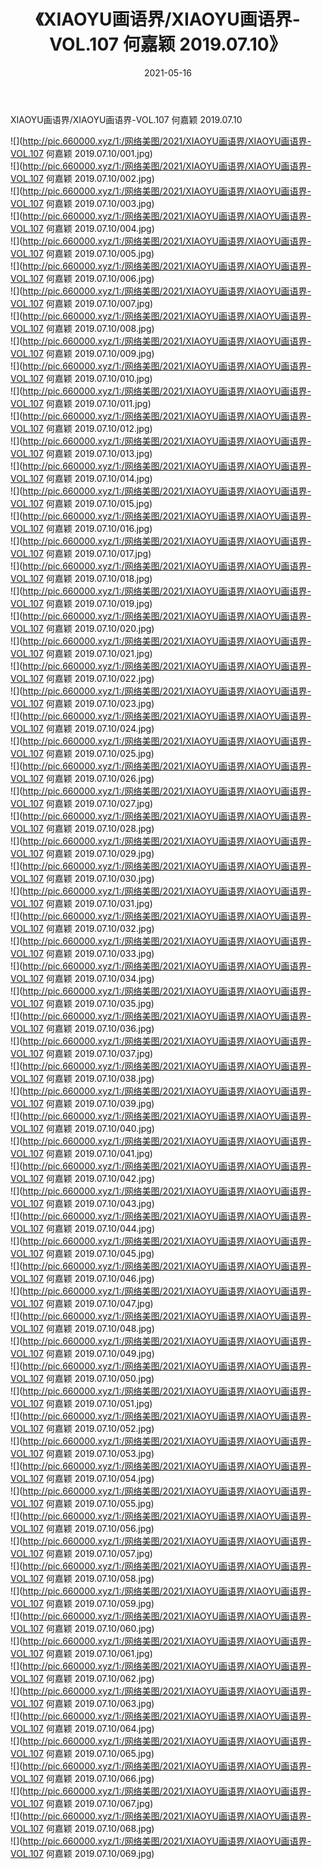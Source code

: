 ﻿---
layout: post
title:  《XIAOYU画语界/XIAOYU画语界-VOL.107 何嘉颖 2019.07.10》
date:   2021-05-16
img: http://pic.660000.xyz/1:/网络美图/2021/XIAOYU画语界/XIAOYU画语界-VOL.107 何嘉颖 2019.07.10/000.jpg
categories: [美女, 清纯, 唯美]
---

XIAOYU画语界/XIAOYU画语界-VOL.107 何嘉颖 2019.07.10

 ![](http://pic.660000.xyz/1:/网络美图/2021/XIAOYU画语界/XIAOYU画语界-VOL.107 何嘉颖 2019.07.10/001.jpg) <br>![](http://pic.660000.xyz/1:/网络美图/2021/XIAOYU画语界/XIAOYU画语界-VOL.107 何嘉颖 2019.07.10/002.jpg) <br>![](http://pic.660000.xyz/1:/网络美图/2021/XIAOYU画语界/XIAOYU画语界-VOL.107 何嘉颖 2019.07.10/003.jpg) <br>![](http://pic.660000.xyz/1:/网络美图/2021/XIAOYU画语界/XIAOYU画语界-VOL.107 何嘉颖 2019.07.10/004.jpg) <br>![](http://pic.660000.xyz/1:/网络美图/2021/XIAOYU画语界/XIAOYU画语界-VOL.107 何嘉颖 2019.07.10/005.jpg) <br>![](http://pic.660000.xyz/1:/网络美图/2021/XIAOYU画语界/XIAOYU画语界-VOL.107 何嘉颖 2019.07.10/006.jpg) <br>![](http://pic.660000.xyz/1:/网络美图/2021/XIAOYU画语界/XIAOYU画语界-VOL.107 何嘉颖 2019.07.10/007.jpg) <br>![](http://pic.660000.xyz/1:/网络美图/2021/XIAOYU画语界/XIAOYU画语界-VOL.107 何嘉颖 2019.07.10/008.jpg) <br>![](http://pic.660000.xyz/1:/网络美图/2021/XIAOYU画语界/XIAOYU画语界-VOL.107 何嘉颖 2019.07.10/009.jpg) <br>![](http://pic.660000.xyz/1:/网络美图/2021/XIAOYU画语界/XIAOYU画语界-VOL.107 何嘉颖 2019.07.10/010.jpg) <br>![](http://pic.660000.xyz/1:/网络美图/2021/XIAOYU画语界/XIAOYU画语界-VOL.107 何嘉颖 2019.07.10/011.jpg) <br>![](http://pic.660000.xyz/1:/网络美图/2021/XIAOYU画语界/XIAOYU画语界-VOL.107 何嘉颖 2019.07.10/012.jpg) <br>![](http://pic.660000.xyz/1:/网络美图/2021/XIAOYU画语界/XIAOYU画语界-VOL.107 何嘉颖 2019.07.10/013.jpg) <br>![](http://pic.660000.xyz/1:/网络美图/2021/XIAOYU画语界/XIAOYU画语界-VOL.107 何嘉颖 2019.07.10/014.jpg) <br>![](http://pic.660000.xyz/1:/网络美图/2021/XIAOYU画语界/XIAOYU画语界-VOL.107 何嘉颖 2019.07.10/015.jpg) <br>![](http://pic.660000.xyz/1:/网络美图/2021/XIAOYU画语界/XIAOYU画语界-VOL.107 何嘉颖 2019.07.10/016.jpg) <br>![](http://pic.660000.xyz/1:/网络美图/2021/XIAOYU画语界/XIAOYU画语界-VOL.107 何嘉颖 2019.07.10/017.jpg) <br>![](http://pic.660000.xyz/1:/网络美图/2021/XIAOYU画语界/XIAOYU画语界-VOL.107 何嘉颖 2019.07.10/018.jpg) <br>![](http://pic.660000.xyz/1:/网络美图/2021/XIAOYU画语界/XIAOYU画语界-VOL.107 何嘉颖 2019.07.10/019.jpg) <br>![](http://pic.660000.xyz/1:/网络美图/2021/XIAOYU画语界/XIAOYU画语界-VOL.107 何嘉颖 2019.07.10/020.jpg) <br>![](http://pic.660000.xyz/1:/网络美图/2021/XIAOYU画语界/XIAOYU画语界-VOL.107 何嘉颖 2019.07.10/021.jpg) <br>![](http://pic.660000.xyz/1:/网络美图/2021/XIAOYU画语界/XIAOYU画语界-VOL.107 何嘉颖 2019.07.10/022.jpg) <br>![](http://pic.660000.xyz/1:/网络美图/2021/XIAOYU画语界/XIAOYU画语界-VOL.107 何嘉颖 2019.07.10/023.jpg) <br>![](http://pic.660000.xyz/1:/网络美图/2021/XIAOYU画语界/XIAOYU画语界-VOL.107 何嘉颖 2019.07.10/024.jpg) <br>![](http://pic.660000.xyz/1:/网络美图/2021/XIAOYU画语界/XIAOYU画语界-VOL.107 何嘉颖 2019.07.10/025.jpg) <br>![](http://pic.660000.xyz/1:/网络美图/2021/XIAOYU画语界/XIAOYU画语界-VOL.107 何嘉颖 2019.07.10/026.jpg) <br>![](http://pic.660000.xyz/1:/网络美图/2021/XIAOYU画语界/XIAOYU画语界-VOL.107 何嘉颖 2019.07.10/027.jpg) <br>![](http://pic.660000.xyz/1:/网络美图/2021/XIAOYU画语界/XIAOYU画语界-VOL.107 何嘉颖 2019.07.10/028.jpg) <br>![](http://pic.660000.xyz/1:/网络美图/2021/XIAOYU画语界/XIAOYU画语界-VOL.107 何嘉颖 2019.07.10/029.jpg) <br>![](http://pic.660000.xyz/1:/网络美图/2021/XIAOYU画语界/XIAOYU画语界-VOL.107 何嘉颖 2019.07.10/030.jpg) <br>![](http://pic.660000.xyz/1:/网络美图/2021/XIAOYU画语界/XIAOYU画语界-VOL.107 何嘉颖 2019.07.10/031.jpg) <br>![](http://pic.660000.xyz/1:/网络美图/2021/XIAOYU画语界/XIAOYU画语界-VOL.107 何嘉颖 2019.07.10/032.jpg) <br>![](http://pic.660000.xyz/1:/网络美图/2021/XIAOYU画语界/XIAOYU画语界-VOL.107 何嘉颖 2019.07.10/033.jpg) <br>![](http://pic.660000.xyz/1:/网络美图/2021/XIAOYU画语界/XIAOYU画语界-VOL.107 何嘉颖 2019.07.10/034.jpg) <br>![](http://pic.660000.xyz/1:/网络美图/2021/XIAOYU画语界/XIAOYU画语界-VOL.107 何嘉颖 2019.07.10/035.jpg) <br>![](http://pic.660000.xyz/1:/网络美图/2021/XIAOYU画语界/XIAOYU画语界-VOL.107 何嘉颖 2019.07.10/036.jpg) <br>![](http://pic.660000.xyz/1:/网络美图/2021/XIAOYU画语界/XIAOYU画语界-VOL.107 何嘉颖 2019.07.10/037.jpg) <br>![](http://pic.660000.xyz/1:/网络美图/2021/XIAOYU画语界/XIAOYU画语界-VOL.107 何嘉颖 2019.07.10/038.jpg) <br>![](http://pic.660000.xyz/1:/网络美图/2021/XIAOYU画语界/XIAOYU画语界-VOL.107 何嘉颖 2019.07.10/039.jpg) <br>![](http://pic.660000.xyz/1:/网络美图/2021/XIAOYU画语界/XIAOYU画语界-VOL.107 何嘉颖 2019.07.10/040.jpg) <br>![](http://pic.660000.xyz/1:/网络美图/2021/XIAOYU画语界/XIAOYU画语界-VOL.107 何嘉颖 2019.07.10/041.jpg) <br>![](http://pic.660000.xyz/1:/网络美图/2021/XIAOYU画语界/XIAOYU画语界-VOL.107 何嘉颖 2019.07.10/042.jpg) <br>![](http://pic.660000.xyz/1:/网络美图/2021/XIAOYU画语界/XIAOYU画语界-VOL.107 何嘉颖 2019.07.10/043.jpg) <br>![](http://pic.660000.xyz/1:/网络美图/2021/XIAOYU画语界/XIAOYU画语界-VOL.107 何嘉颖 2019.07.10/044.jpg) <br>![](http://pic.660000.xyz/1:/网络美图/2021/XIAOYU画语界/XIAOYU画语界-VOL.107 何嘉颖 2019.07.10/045.jpg) <br>![](http://pic.660000.xyz/1:/网络美图/2021/XIAOYU画语界/XIAOYU画语界-VOL.107 何嘉颖 2019.07.10/046.jpg) <br>![](http://pic.660000.xyz/1:/网络美图/2021/XIAOYU画语界/XIAOYU画语界-VOL.107 何嘉颖 2019.07.10/047.jpg) <br>![](http://pic.660000.xyz/1:/网络美图/2021/XIAOYU画语界/XIAOYU画语界-VOL.107 何嘉颖 2019.07.10/048.jpg) <br>![](http://pic.660000.xyz/1:/网络美图/2021/XIAOYU画语界/XIAOYU画语界-VOL.107 何嘉颖 2019.07.10/049.jpg) <br>![](http://pic.660000.xyz/1:/网络美图/2021/XIAOYU画语界/XIAOYU画语界-VOL.107 何嘉颖 2019.07.10/050.jpg) <br>![](http://pic.660000.xyz/1:/网络美图/2021/XIAOYU画语界/XIAOYU画语界-VOL.107 何嘉颖 2019.07.10/051.jpg) <br>![](http://pic.660000.xyz/1:/网络美图/2021/XIAOYU画语界/XIAOYU画语界-VOL.107 何嘉颖 2019.07.10/052.jpg) <br>![](http://pic.660000.xyz/1:/网络美图/2021/XIAOYU画语界/XIAOYU画语界-VOL.107 何嘉颖 2019.07.10/053.jpg) <br>![](http://pic.660000.xyz/1:/网络美图/2021/XIAOYU画语界/XIAOYU画语界-VOL.107 何嘉颖 2019.07.10/054.jpg) <br>![](http://pic.660000.xyz/1:/网络美图/2021/XIAOYU画语界/XIAOYU画语界-VOL.107 何嘉颖 2019.07.10/055.jpg) <br>![](http://pic.660000.xyz/1:/网络美图/2021/XIAOYU画语界/XIAOYU画语界-VOL.107 何嘉颖 2019.07.10/056.jpg) <br>![](http://pic.660000.xyz/1:/网络美图/2021/XIAOYU画语界/XIAOYU画语界-VOL.107 何嘉颖 2019.07.10/057.jpg) <br>![](http://pic.660000.xyz/1:/网络美图/2021/XIAOYU画语界/XIAOYU画语界-VOL.107 何嘉颖 2019.07.10/058.jpg) <br>![](http://pic.660000.xyz/1:/网络美图/2021/XIAOYU画语界/XIAOYU画语界-VOL.107 何嘉颖 2019.07.10/059.jpg) <br>![](http://pic.660000.xyz/1:/网络美图/2021/XIAOYU画语界/XIAOYU画语界-VOL.107 何嘉颖 2019.07.10/060.jpg) <br>![](http://pic.660000.xyz/1:/网络美图/2021/XIAOYU画语界/XIAOYU画语界-VOL.107 何嘉颖 2019.07.10/061.jpg) <br>![](http://pic.660000.xyz/1:/网络美图/2021/XIAOYU画语界/XIAOYU画语界-VOL.107 何嘉颖 2019.07.10/062.jpg) <br>![](http://pic.660000.xyz/1:/网络美图/2021/XIAOYU画语界/XIAOYU画语界-VOL.107 何嘉颖 2019.07.10/063.jpg) <br>![](http://pic.660000.xyz/1:/网络美图/2021/XIAOYU画语界/XIAOYU画语界-VOL.107 何嘉颖 2019.07.10/064.jpg) <br>![](http://pic.660000.xyz/1:/网络美图/2021/XIAOYU画语界/XIAOYU画语界-VOL.107 何嘉颖 2019.07.10/065.jpg) <br>![](http://pic.660000.xyz/1:/网络美图/2021/XIAOYU画语界/XIAOYU画语界-VOL.107 何嘉颖 2019.07.10/066.jpg) <br>![](http://pic.660000.xyz/1:/网络美图/2021/XIAOYU画语界/XIAOYU画语界-VOL.107 何嘉颖 2019.07.10/067.jpg) <br>![](http://pic.660000.xyz/1:/网络美图/2021/XIAOYU画语界/XIAOYU画语界-VOL.107 何嘉颖 2019.07.10/068.jpg) <br>![](http://pic.660000.xyz/1:/网络美图/2021/XIAOYU画语界/XIAOYU画语界-VOL.107 何嘉颖 2019.07.10/069.jpg) <br>